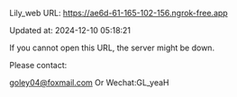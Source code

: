 Lily_web URL: https://ae6d-61-165-102-156.ngrok-free.app

Updated at: 2024-12-10 05:18:21

If you cannot open this URL, the server might be down.

Please contact: 

goley04@foxmail.com Or Wechat:GL_yeaH